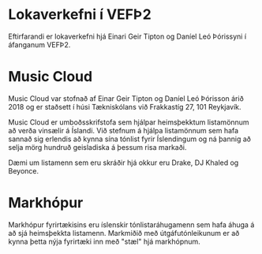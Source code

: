 # Lokaverkefni í VEFÞ2
Eftirfarandi er lokaverkefni hjá Einari Geir Tipton og Daníel Leó Þórissyni í áfanganum VEFÞ2.

# Music Cloud
Music Cloud var stofnað af Einar Geir Tipton og Daníel Leó Þórisson árið 2018 og er staðsett í húsi Tækniskólans við Frakkastíg 27, 101 Reykjavík.

Music Cloud er umboðsskrifstofa sem hjálpar heimsþekktum listamönnum að verða vinsælir á Íslandi. Við stefnum á hjálpa listamönnum sem hafa sannað sig erlendis að kynna sína tónlist fyrir Íslendingum og ná þannig að selja mörg hundruð geisladiska á þessum risa markaði.

Dæmi um listamenn sem eru skráðir hjá okkur eru Drake, DJ Khaled og Beyonce.

# Markhópur
Markhópur fyrirtækisins eru íslenskir tónlistaráhugamenn sem hafa áhuga á að sjá heimsþekkta listamenn. Markmiðið með útgáfutónleikunum er að kynna þetta nýja fyrirtæki inn með "stæl" hjá markhópnum.
